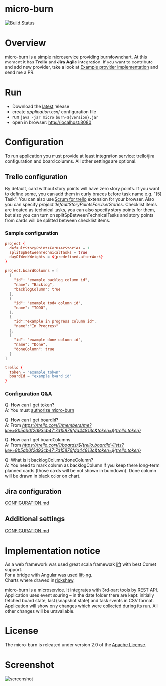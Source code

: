 micro-burn
==========

[![Build Status](https://travis-ci.org/arkadius/micro-burn.svg?branch=master)](https://travis-ci.org/arkadius/micro-burn)

# Overview

micro-burn is a simple microservice providing burndownchart. At this moment it has **Trello** and **Jira Agile** integration. If you want to contribute and add new provider, take a look at [Example provider implementation](https://github.com/arkadius/micro-burn/tree/master/src/main/scala/org/github/microburn/integration/trello) and send me a PR.

# Run

* Download the [latest](https://github.com/arkadius/micro-burn/releases/latest) release
* create *application.conf* configuration file
* run `java -jar micro-burn-${version}.jar`
* open in browser: [http://localhost:8080](http://localhost:8080)

# Configuration

To run application you must provide at least integration service: trello/jira configuration and board columns. All other settings are optional.

## Trello configuration

By default, card without story points will have zero story points. If you want to define some, you can add them in curly braces before task name e.g. "(5) Task".
You can also use [Scrum for trello](http://scrumfortrello.com/) extension for your browser. Also you can specify *project.defaultStoryPointsForUserStories*.
Checklist items are treated as technical tasks, you can also specify story points for them, but also you can turn on splitSpBetweenTechnicalTasks and
story points from cards will be splitted between checklist items.

### Sample configuration

```conf
project {
  defaultStoryPointsForUserStories = 1
  splitSpBetweenTechnicalTasks = true
  dayOfWeekWeights = ${predefined.afterWork}
}

project.boardColumns = [
  {
    "id": "example backlog column id",
    "name": "Backlog",
    "backlogColumn": true
  },
  {
    "id": "example todo column id",
    "name": "TODO",
  },
  {
    "id":"example in progress column id",
    "name":"In Progress"
  },
  {
    "id": "example done column id",
    "name": "Done",
    "doneColumn": true
  }
]

trello {
  token = "example token"
  boardId = "example board id"
}
```

### Configuration Q&A

Q: How can I get token?<br>
A: You must [authorize micro-burn](https://trello.com/1/authorize?key=8b5ab0f2d93cb4717d15876fda44813c&name=micro-burn&expiration=never&response_type=token)

Q: How can I get boardId?<br>
A: From *https://trello.com/1/members/me?key=8b5ab0f2d93cb4717d15876fda44813c&token=${trello.token}*

Q: How can I get boardColumns<br>
A: From *https://trello.com/1/boards/${trello.boardId}/lists?key=8b5ab0f2d93cb4717d15876fda44813c&token=${trello.token}*

Q: What is it backlogColumn/doneColumn?<br>
A: You need to mark column as backlogColumn if you keep there long-term planned cards (those cards will be not shown in burndown). Done column will be drawn in black color on chart.

## Jira configuration

[CONFIGURATION.md](https://github.com/arkadius/micro-burn/blob/master/JIRA.md)

## Additional settings

[CONFIGURATION.md](https://github.com/arkadius/micro-burn/blob/master/SETTINGS.md)

# Implementation notice

As a web framework was used great scala framework [lift](https://github.com/lift/framework) with best Comet support.<br>
For a bridge with Angular was used [lift-ng](https://github.com/joescii/lift-ng).<br>
Charts where drawed in [rickshaw](https://github.com/shutterstock/rickshaw).<br>

micro-burn is a microservice. It integrates with 3rd-part tools by REST API. Application uses event souring – in the date folder there are kept: initially fetched board state, last (snapshot state) and task events in CSV format. Application will show only changes which were collected during its run. All other changes will be unavailable.

# License

The micro-burn is released under version 2.0 of the [Apache License](http://www.apache.org/licenses/LICENSE-2.0).

# Screenshot

![screenshot](https://raw.githubusercontent.com/arkadius/micro-burn/screenshots/micro-burn.png)
